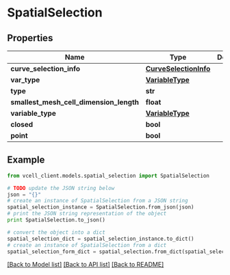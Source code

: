 # SpatialSelection


## Properties
Name | Type | Description | Notes
------------ | ------------- | ------------- | -------------
**curve_selection_info** | [**CurveSelectionInfo**](CurveSelectionInfo.md) |  | [optional] 
**var_type** | [**VariableType**](VariableType.md) |  | [optional] 
**type** | **str** |  | 
**smallest_mesh_cell_dimension_length** | **float** |  | [optional] 
**variable_type** | [**VariableType**](VariableType.md) |  | [optional] 
**closed** | **bool** |  | [optional] 
**point** | **bool** |  | [optional] 

## Example

```python
from vcell_client.models.spatial_selection import SpatialSelection

# TODO update the JSON string below
json = "{}"
# create an instance of SpatialSelection from a JSON string
spatial_selection_instance = SpatialSelection.from_json(json)
# print the JSON string representation of the object
print SpatialSelection.to_json()

# convert the object into a dict
spatial_selection_dict = spatial_selection_instance.to_dict()
# create an instance of SpatialSelection from a dict
spatial_selection_form_dict = spatial_selection.from_dict(spatial_selection_dict)
```
[[Back to Model list]](../README.md#documentation-for-models) [[Back to API list]](../README.md#documentation-for-api-endpoints) [[Back to README]](../README.md)


